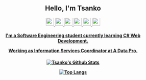 <h2 align='center'>
  Hello, I'm Tsanko 
</h2>

<p align='center'>
    <a href="https://www.facebook.com/profile.php?id=1462063293"><img src="https://camo.githubusercontent.com/8f245234577766478eaf3ee72b0615e99bb9ef3eaa56e1c37f75692811181d5c/68747470733a2f2f6564656e742e6769746875622e696f2f537570657254696e7949636f6e732f696d616765732f7376672f66616365626f6f6b2e737667" width="25" height="25"/>  
    <a href="https://www.linkedin.com/in/tsankotsanev/"><img src="https://camo.githubusercontent.com/c8a9c5b414cd812ad6a97a46c29af67239ddaeae08c41724ff7d945fb4c047e5/68747470733a2f2f6564656e742e6769746875622e696f2f537570657254696e7949636f6e732f696d616765732f7376672f6c696e6b6564696e2e737667" width="25" height="25"/> 
    <a href="https://mail.google.com/mail/u/0/?fs=1&tf=cm&to=tsanko.tsanev.business@gmail.com&su&shva=1"><img src="https://www.freeiconspng.com/thumbs/gmail-icon/gmail-logo-icon-2.png" width="25" height="25"/>  
    <a href="https://twitch.tv/whitez9"><img src="https://cdn0.iconfinder.com/data/icons/social-network-7/50/16-512.png" width="25" height="25"/> 
    <a href="https://discordapp.com/users/239142055266353152/"><img src="https://www.freeiconspng.com/thumbs/discord-icon/discord-chat-for-gamers-social-networking-icon-9.png" width="25" height="25"/>
    <a href="https://steamcommunity.com/profiles/76561198059982957/"><img src="https://camo.githubusercontent.com/2e51cfa2846afbace22819d8c7dd9afad50d0a414ad1d7d30e811952706f548d/68747470733a2f2f6564656e742e6769746875622e696f2f537570657254696e7949636f6e732f696d616765732f7376672f737465616d2e737667" width="25" height="25"/> 
      </p>
  
      
<h4 align='center'>
I'm a Software Engineering student currently learning C# Web Development.

Working as Information Services Coordinator at A Data Pro. 
</h4>
          
         
<h4 align='center'>
<img align="center" src="https://github-readme-stats.vercel.app/api?username=tsankotsanev&theme=github_dark&show_icons=true" alt="Tsanko's Github Stats">
</p>   
           
![Top Langs](https://github-readme-stats.vercel.app/api/top-langs/?username=tsankotsanev&layout=compact&theme=github_dark)



        
          
    

